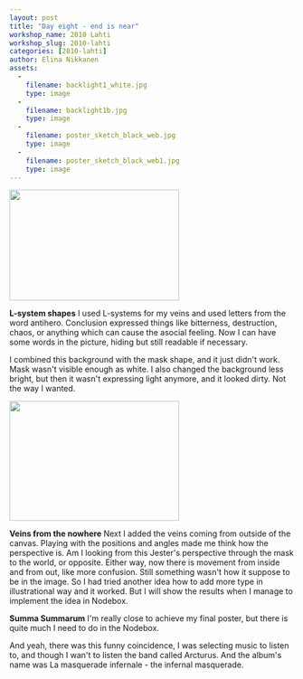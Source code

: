 ```yaml
---
layout: post
title: "Day eight - end is near"
workshop_name: 2010 Lahti
workshop_slug: 2010-lahti
categories: [2010-lahti]
author: Elina Nikkanen
assets:
  -
    filename: backlight1_white.jpg
    type: image
  -
    filename: backlight1b.jpg
    type: image
  -
    filename: poster_sketch_black_web.jpg
    type: image
  -
    filename: poster_sketch_black_web1.jpg
    type: image
---
```

<a href="http://workshops.nodebox.net/2010/wp-content/uploads/backlight1b.jpg"><img class="alignnone size-medium wp-image-591" title="backlight1b" src="http://workshops.nodebox.net/2010/wp-content/uploads/backlight1b-300x196.jpg" alt="" width="300" height="196" /></a>

<strong>L-system shapes</strong>
I used L-systems for my veins and used letters from the word antihero. Conclusion expressed things like bitterness, destruction, chaos, or anything which can cause the asocial feeling. Now I can have some words in the picture, hiding but still readable if necessary.

I combined this background with the mask shape, and it just didn't work. Mask wasn't visible enough as white. I also changed the background less bright, but then it wasn't expressing light anymore, and it looked dirty. Not the way I wanted.

<a href="http://workshops.nodebox.net/2010/wp-content/uploads/poster_sketch_black_web1.jpg"><img class="alignnone size-medium wp-image-606" title="poster_sketch_black_web" src="http://workshops.nodebox.net/2010/wp-content/uploads/poster_sketch_black_web1-300x212.jpg" alt="" width="300" height="212" /></a>

<strong>Veins from the nowhere<span style="font-weight: normal;">
Next I added the veins coming from outside of the canvas. Playing with the positions and angles made me think how the perspective is. Am I looking from this Jester's perspective through the mask to the world, or opposite. Either way, now there is movement from inside and from out, like more confusion. Still something wasn't how it suppose to be in the image. So <strong><span style="font-weight: normal;">I had tried another idea how to add more type in illustrational way and it worked. But I will show the results when I manage to implement the idea in Nodebox. </span></strong></span></strong>

<strong><span style="font-weight: normal;"><strong><span style="font-weight: normal;"><strong>Summa Summarum</strong>
I'm really close to achieve my final poster, but there is quite much I need to do in the Nodebox. </span></strong></span></strong>

<strong><span style="font-weight: normal;"><strong><span style="font-weight: normal;">And yeah, there was this funny coincidence, I was selecting music to listen to, and though I wan't to listen the band called Arcturus. And the album's name was La masquerade infernale - the infernal masquerade.</span></strong></span></strong>
